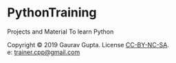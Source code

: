 # PythonTraining
Projects and Material To learn Python

Copyright &copy; 2019 Gaurav Gupta. License [CC-BY-NC-SA](https://creativecommons.org/licenses/by-nc-nd/4.0/legalcode).  
e: trainer.cpp@gmail.com
